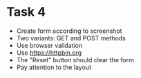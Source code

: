 # Task 4

* Create form according to screenshot
* Two variants: GET and POST methods
* Use browser validation
* Use https://httpbin.org
* The "Reset" button should clear the form
* Pay attention to the layout